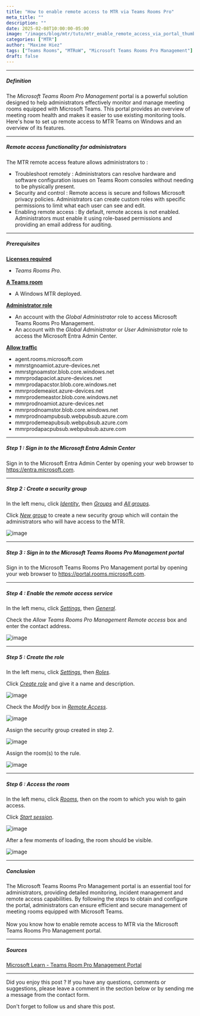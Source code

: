 ```yaml
---
title: "How to enable remote access to MTR via Teams Rooms Pro"
meta_title: ""
description: ""
date: 2025-02-08T10:00:00-05:00
image: "/images/blog/mtr/tuto/mtr_enable_remote_access_via_portal_thumbnail.png"
categories: ["MTR"]
author: "Maxime Hiez"
tags: ["Teams Rooms", "MTRoW", "Microsoft Teams Rooms Pro Management"]
draft: false
---
```

---

##### Definition
The *Microsoft Teams Room Pro Management* portal is a powerful solution designed to help administrators effectively monitor and manage meeting rooms equipped with Microsoft Teams. This portal provides an overview of meeting room health and makes it easier to use existing monitoring tools. Here's how to set up remote access to MTR Teams on Windows and an overview of its features.

---

##### Remote access functionality for administrators
The MTR remote access feature allows administrators to :
- Troubleshoot remotely : Administrators can resolve hardware and software configuration issues on Teams Room consoles without needing to be physically present.
- Security and control : Remote access is secure and follows Microsoft privacy policies. Administrators can create custom roles with specific permissions to limit what each user can see and edit.
- Enabling remote access : By default, remote access is not enabled. Administrators must enable it using role-based permissions and providing an email address for auditing.

---

##### Prerequisites
**<u>Licenses required</u>**
- *Teams Rooms Pro*.

**<u>A Teams room</u>**
- A Windows MTR deployed.

**<u>Administrator role</u>**
- An account with the *Global Administrator* role to access Microsoft Teams Rooms Pro Management.
- An account with the *Global Administrator* or *User Administrator* role to access the Microsoft Entra Admin Center.

**<u>Allow traffic</u>**
- agent.rooms.microsoft.com
- mmrstgnoamiot.azure-devices.net
- mmrstgnoamstor.blob.core.windows.net
- mmrprodapaciot.azure-devices.net
- mmrprodapacstor.blob.core.windows.net
- mmrprodemeaiot.azure-devices.net
- mmrprodemeastor.blob.core.windows.net
- mmrprodnoamiot.azure-devices.net
- mmrprodnoamstor.blob.core.windows.net
- mmrprodnoampubsub.webpubsub.azure.com
- mmrprodemeapubsub.webpubsub.azure.com
- mmrprodapacpubsub.webpubsub.azure.com

---

##### Step 1 : Sign in to the Microsoft Entra Admin Center
Sign in to the Microsoft Entra Admin Center by opening your web browser to https://entra.microsoft.com.

---

##### Step 2 : Create a security group
In the left menu, click *<u>Identity</u>*, then *<u>Groups</u>* and *<u>All groups</u>*.

Click *<u>New group</u>* to create a new security group which will contain the administrators who will have access to the MTR.

![image](/images/blog/mtr/tuto/mtr_enable_remote_access_via_portal_001.png)

---

##### Step 3 : Sign in to the Microsoft Teams Rooms Pro Management portal
Sign in to the Microsoft Teams Rooms Pro Management portal by opening your web browser to https://portal.rooms.microsoft.com.

---

##### Step 4 : Enable the remote access service
In the left menu, click *<u>Settings</u>*, then *<u>General</u>*.

Check the *Allow Teams Rooms Pro Management Remote access* box and enter the contact address.

![image](/images/blog/mtr/tuto/mtr_enable_remote_access_via_portal_002.png)

---

##### Step 5 : Create the role
In the left menu, click *<u>Settings</u>*, then *<u>Roles</u>*.

Click *<u>Create role</u>* and give it a name and description.

![image](/images/blog/mtr/tuto/mtr_enable_remote_access_via_portal_003.png)

Check the *Modify* box in *<u>Remote Access</u>*.

![image](/images/blog/mtr/tuto/mtr_enable_remote_access_via_portal_004.png)

Assign the security group created in step 2.

![image](/images/blog/mtr/tuto/mtr_enable_remote_access_via_portal_005.png)

Assign the room(s) to the rule.

![image](/images/blog/mtr/tuto/mtr_enable_remote_access_via_portal_006.png)

---

##### Step 6 : Access the room
In the left menu, click *<u>Rooms</u>*, then on the room to which you wish to gain access.

Click *<u>Start session</u>*.

![image](/images/blog/mtr/tuto/mtr_enable_remote_access_via_portal_007.png)

After a few moments of loading, the room should be visible.

![image](/images/blog/mtr/tuto/mtr_enable_remote_access_via_portal_008.png)

---

##### Conclusion
The Microsoft Teams Rooms Pro Management portal is an essential tool for administrators, providing detailed monitoring, incident management and remote access capabilities. By following the steps to obtain and configure the portal, administrators can ensure efficient and secure management of meeting rooms equipped with Microsoft Teams.<br/><br/>
Now you know how to enable remote access to MTR via the Microsoft Teams Rooms Pro Management portal.

---

##### Sources
[Microsoft Learn - Teams Room Pro Management Portal](https://learn.microsoft.com/en-us/microsoftteams/rooms/remotely-access-teams-rooms)

---


Did you enjoy this post ? If you have any questions, comments or suggestions, please leave a comment in the section below or by sending me a message from the contact form.

Don't forget to follow us and share this post.